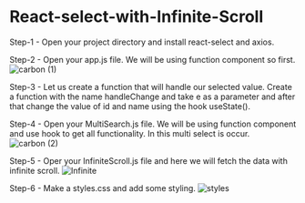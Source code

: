 # React-select-with-Infinite-Scroll

Step-1 - Open your project directory and install react-select and axios.

Step-2 - Open your app.js file. We will be using function component so first.
![carbon (1)](https://user-images.githubusercontent.com/72159742/120618449-b8c57500-c478-11eb-9b75-062a57490ae8.png)

Step-3 - Let us create a function that will handle our selected value. Create a function with the name handleChange and take e as a parameter and after that change the value of id and name using the hook useState().

Step-4 - Open your MultiSearch.js file. We will be using function component and use hook to get all functionality. In this multi select is occur.
![carbon (2)](https://user-images.githubusercontent.com/72159742/120619034-3ee1bb80-c479-11eb-905b-409e344282a2.png)

Step-5 - Oper your InfiniteScroll.js file and here we will fetch the data with infinite scroll.
![Infinite](https://user-images.githubusercontent.com/72159742/120620061-376ee200-c47a-11eb-9057-f4af0fa08396.png)

Step-6 - Make a styles.css and add some styling.
![styles](https://user-images.githubusercontent.com/72159742/120619348-82d4c080-c479-11eb-8a72-da5c3e33cbe7.png)
